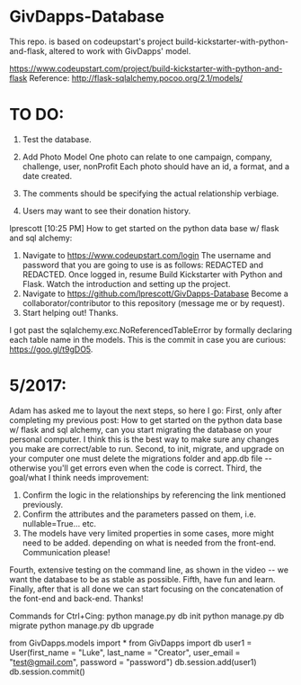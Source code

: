 # GivDapps-Database
This repo. is based on codeupstart's project build-kickstarter-with-python-and-flask, altered to work with GivDapps' model.

https://www.codeupstart.com/project/build-kickstarter-with-python-and-flask
Reference: http://flask-sqlalchemy.pocoo.org/2.1/models/

# TO DO:
1.   Test the database.
2.   Add Photo Model
     One photo can relate to one campaign, company, challenge, user, nonProfit
     Each photo should have an id, a format, and a date created.

3.   The comments should be specifying the actual relationship verbiage.
4.   Users may want to see their donation history.

lprescott [10:25 PM] 
How to get started on the python data base w/ flask and sql alchemy:
1. Navigate to https://www.codeupstart.com/login
The username and password that you are going to use is as follows: REDACTED and REDACTED. Once logged in, resume Build Kickstarter with Python and Flask. Watch the introduction and setting up the project. 
2. Navigate to https://github.com/lprescott/GivDapps-Database
Become a collaborator/contributor to this repository (message me or by request).
3. Start helping out! Thanks.

I got past the sqlalchemy.exc.NoReferencedTableError by formally declaring each table name in the models. This is the commit in case you are curious: https://goo.gl/t9gDO5. 

# 5/2017:
Adam has asked me to layout the next steps, so here I go: 
First, only after completing my previous post: How to get started on the python data base w/ flask and sql alchemy, can you start migrating the database on your personal computer. I think this is the best way to make sure any changes you make are correct/able to run. 
Second, to init, migrate, and upgrade on your computer one must delete the migrations folder and app.db file -- otherwise you'll get errors even when the code is correct. 
Third, the goal/what I think needs improvement: 
1. Confirm the logic in the relationships by referencing the link mentioned previously. 
2. Confirm the attributes and the parameters passed on them, i.e. nullable=True... etc. 
3. The models have very limited properties in some cases, more might need to be added. depending on what is needed from the front-end. Communication please! 

Fourth, extensive testing on the command line, as shown in the video -- we want the database to be as stable as possible. Fifth, have fun and learn. 
Finally, after that is all done we can start focusing on the concatenation of the font-end and back-end. Thanks!

Commands for Ctrl+Cing:
python manage.py db init
python manage.py db migrate
python manage.py db upgrade

from GivDapps.models import *
from GivDapps import db
user1 = User(first_name = "Luke", last_name = "Creator", user_email = "test@gmail.com", password = "password")
db.session.add(user1)
db.session.commit()

